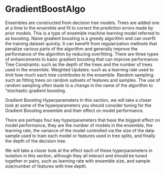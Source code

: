 # GradientBoostAlgo
Ensembles are constructed from decision tree models. Trees are added one at a time to the ensemble and fit to correct the prediction errors made by prior models. This is a type of ensemble machine learning model referred to as boosting.
Naive gradient boosting is a greedy algorithm and can overfit the training dataset quickly.
It can benefit from regularization methods that penalize various parts of the algorithm and generally improve the performance of the algorithm by reducing overfitting.
There are three types of enhancements to basic gradient boosting that can improve performance:
Tree Constraints: such as the depth of the trees and the number of trees used in the ensemble.
Weighted Updates: such as a learning rate used to limit how much each tree contributes to the ensemble.
Random sampling: such as fitting trees on random subsets of features and samples.
The use of random sampling often leads to a change in the name of the algorithm to “stochastic gradient boosting.

Gradient Boosting Hyperparameters
In this section, we will take a closer look at some of the hyperparameters you should consider tuning for the Gradient Boosting ensemble and their effect on model performance.

There are perhaps four key hyperparameters that have the biggest effect on model performance, they are the number of models in the ensemble, the learning rate, the variance of the model controlled via the size of the data sample used to train each model or features used in tree splits, and finally the depth of the decision tree.

We will take a closer look at the effect each of these hyperparameters in isolation in this section, although they all interact and should be tuned together or pairs, such as learning rate with ensemble size, and sample size/number of features with tree depth.
